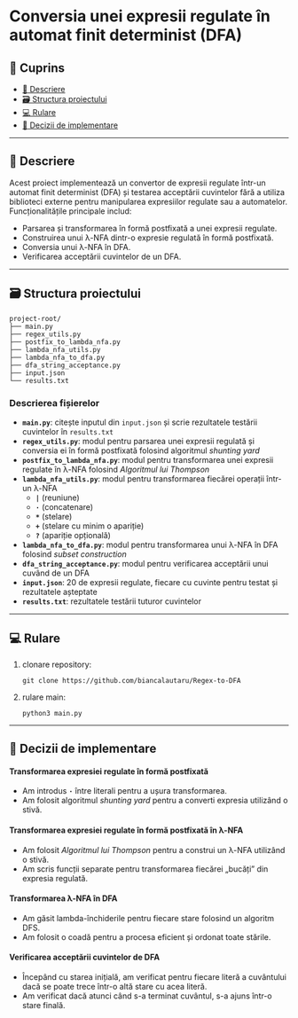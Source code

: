 # Conversia unei expresii regulate în automat finit determinist (DFA)

## 📖 Cuprins

- [📝 Descriere](#-descriere)
- [🗃️ Structura proiectului](#️-structura-proiectului)
- [💻 Rulare](#-rulare)
- [🤔 Decizii de implementare](#-decizii-de-implementare)

---

## 📝 Descriere

Acest proiect implementează un convertor de expresii regulate într-un automat finit determinist (DFA) și testarea acceptării cuvintelor fără a utiliza biblioteci externe pentru manipularea expresiilor regulate sau a automatelor. Funcționalitățile principale includ:

- Parsarea și transformarea în formă postfixată a unei expresii regulate.
- Construirea unui λ-NFA dintr-o expresie regulată în formă postfixată.
- Conversia unui λ-NFA în DFA.
- Verificarea acceptării cuvintelor de un DFA.

---

## 🗃️ Structura proiectului

```
project-root/
├── main.py
├── regex_utils.py
├── postfix_to_lambda_nfa.py
├── lambda_nfa_utils.py
├── lambda_nfa_to_dfa.py
├── dfa_string_acceptance.py
├── input.json
└── results.txt
```

### Descrierea fișierelor

- **`main.py`**: citește inputul din `input.json` și scrie rezultatele testării cuvintelor în `results.txt`
- **`regex_utils.py`**: modul pentru parsarea unei expresii regulată și conversia ei în formă postfixată folosind algoritmul *shunting yard*
- **`postfix_to_lambda_nfa.py`**: modul pentru transformarea unei expresii regulate în λ-NFA folosind *Algoritmul lui Thompson*
- **`lambda_nfa_utils.py`**: modul pentru transformarea fiecărei operații într-un λ-NFA
   - **`|`** (reuniune)
   - **`·`** (concatenare)
   - **`*`** (stelare)
   - **`+`** (stelare cu minim o apariție)
   - **`?`** (apariție opțională)
- **`lambda_nfa_to_dfa.py`**: modul pentru transformarea unui λ-NFA în DFA folosind *subset construction*
- **`dfa_string_acceptance.py`**: modul pentru verificarea acceptării unui cuvând de un DFA
- **`input.json`**: 20 de expresii regulate, fiecare cu cuvinte pentru testat și rezultatele așteptate
- **`results.txt`**: rezultatele testării tuturor cuvintelor

---

## 💻 Rulare

1. clonare repository:
   ```
   git clone https://github.com/biancalautaru/Regex-to-DFA
   ```
2. rulare main:
   ```
   python3 main.py
   ```

---

## 🤔 Decizii de implementare

#### Transformarea expresiei regulate în formă postfixată

- Am introdus **`·`** între literali pentru a ușura transformarea.
- Am folosit algoritmul *shunting yard* pentru a converti expresia utilizând o stivă.

#### Transformarea expresiei regulate în formă postfixată în λ-NFA

- Am folosit *Algoritmul lui Thompson* pentru a construi un λ-NFA utilizând o stivă.
- Am scris funcții separate pentru transformarea fiecărei „bucăți” din expresia regulată.

#### Transformarea λ-NFA în DFA

- Am găsit lambda-închiderile pentru fiecare stare folosind un algoritm DFS. 
- Am folosit o coadă pentru a procesa eficient și ordonat toate stările.

#### Verificarea acceptării cuvintelor de DFA

- Începând cu starea inițială, am verificat pentru fiecare literă a cuvântului dacă se poate trece într-o altă stare cu acea literă.
- Am verificat dacă atunci când s-a terminat cuvântul, s-a ajuns într-o stare finală.